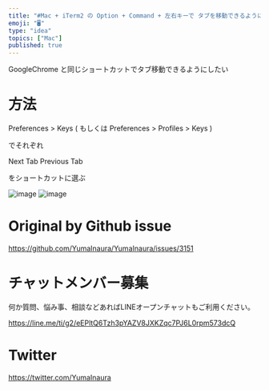 ```yaml
---
title: "#Mac + iTerm2 の Option + Command + 左右キーで タブを移動できるようにする"
emoji: "🖥"
type: "idea"
topics: ["Mac"]
published: true
---
```


GoogleChrome と同じショートカットでタブ移動できるようにしたい


# 方法

Preferences > Keys 
( もしくは Preferences > Profiles > Keys )

でそれぞれ

Next Tab
Previous Tab 

をショートカットに選ぶ

![image](https://user-images.githubusercontent.com/13635059/81458464-7bd77200-91d5-11ea-9300-a0d5f6ff16e2.png)
![image](https://user-images.githubusercontent.com/13635059/81458463-7b3edb80-91d5-11ea-9deb-fb1b53fc7326.png)


# Original by Github issue

https://github.com/YumaInaura/YumaInaura/issues/3151











<!-- Update From Qiita API -->

# チャットメンバー募集


何か質問、悩み事、相談などあればLINEオープンチャットもご利用ください。

https://line.me/ti/g2/eEPltQ6Tzh3pYAZV8JXKZqc7PJ6L0rpm573dcQ





# Twitter


https://twitter.com/YumaInaura


<!-- Update From Qiita API -->


